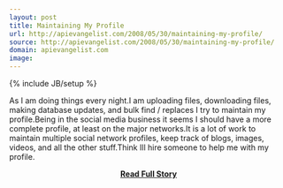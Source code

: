```yaml
---
layout: post
title: Maintaining My Profile
url: http://apievangelist.com/2008/05/30/maintaining-my-profile/
source: http://apievangelist.com/2008/05/30/maintaining-my-profile/
domain: apievangelist.com
image: 
---
```

{% include JB/setup %}<p>As I am doing things every night.I am uploading files, downloading files, making database updates,  and bulk find / replaces I try to maintain my profile.Being in the social media business it seems I should have a more complete profile, at least on the major networks.It is a lot of work to maintain multiple social network profiles, keep track of blogs, images, videos, and all the other stuff.Think Ill hire someone to help me with my profile.</p>
<center><p><a href="http://apievangelist.com/2008/05/30/maintaining-my-profile/" style='padding:25px; font-sze:18px; font-weight: bold;'>Read Full Story</a></p></center>
